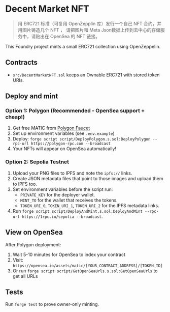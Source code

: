 # Decent Market NFT

> 用 ERC721 标准（可复用 OpenZepplin 库）发行一个自己 NFT 合约，并用图片铸造几个 NFT ， 请把图片和 Meta Json数据上传到去中心的存储服务中，请贴出在 OpenSea 的 NFT 链接。




This Foundry project mints a small ERC721 collection using OpenZeppelin.

## Contracts

- `src/DecentMarketNFT.sol` keeps an Ownable ERC721 with stored token URIs.

## Deploy and mint

### Option 1: Polygon (Recommended - OpenSea support + cheap!)

1. Get free MATIC from [Polygon Faucet](https://faucet.polygon.technology/) 
2. Set up environment variables (see `.env.example`)
3. Deploy: `forge script script/DeployPolygon.s.sol:DeployPolygon --rpc-url https://polygon-rpc.com --broadcast`
4. Your NFTs will appear on OpenSea automatically!

### Option 2: Sepolia Testnet

1. Upload your PNG files to IPFS and note the `ipfs://` links.
2. Create JSON metadata files that point to those images and upload them to IPFS too.
3. Set environment variables before the script run:
   - `PRIVATE_KEY` for the deployer wallet.
   - `MINT_TO` for the wallet that receives the tokens.
   - `TOKEN_URI_0`, `TOKEN_URI_1`, `TOKEN_URI_2` for the IPFS metadata links.
4. Run `forge script script/DeployAndMint.s.sol:DeployAndMint --rpc-url https://1rpc.io/sepolia --broadcast`.

## View on OpenSea

After Polygon deployment:

1. Wait 5-10 minutes for OpenSea to index your contract
2. Visit: `https://opensea.io/assets/matic/[YOUR_CONTRACT_ADDRESS]/[TOKEN_ID]`
3. Or run `forge script script/GetOpenSeaUrls.s.sol:GetOpenSeaUrls` to get all URLs

## Tests

Run `forge test` to prove owner-only minting.
